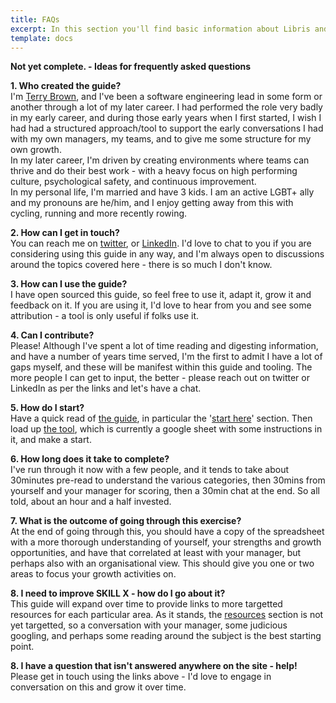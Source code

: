 ```yaml
---
title: FAQs
excerpt: In this section you'll find basic information about Libris and how to use it.
template: docs
---
```


**Not yet complete. - Ideas for frequently asked questions**

**1. Who created the guide?**<br>
I'm [Terry Brown](https://terrybrown.me), and I've been a software engineering lead in some form or another through a lot of my later career.  I had performed the role very badly in my early career, and during those early years when I first started, I wish I had had a structured approach/tool to support the early conversations I had with my own managers, my teams, and to give me some structure for my own growth.<br>
In my later career, I'm driven by creating environments where teams can thrive and do their best work - with a heavy focus on high performing culture, psychological safety, and continuous improvement.<br>
In my personal life, I'm married and have 3 kids.  I am an active LGBT+ ally and my pronouns are he/him, and I enjoy getting away from this with cycling, running and more recently rowing.

**2. How can I get in touch?**<br>
You can reach me on [twitter](https://twitter.com/terry_brown), or [LinkedIn](https://www.linkedin.com/in/terrybrownuk).  I'd love to chat to you if you are considering using this guide in any way, and I'm always open to discussions around the topics covered here - there is so much I don't know.

**3. How can I use the guide?**<br>
I have open sourced this guide, so feel free to use it, adapt it, grow it and feedback on it.  If you are using it, I'd love to hear from you and see some attribution - a tool is only useful if folks use it.

**4. Can I contribute?**<br>
Please!  Although I've spent a lot of time reading and digesting information, and have a number of years time served, I'm the first to admit I have a lot of gaps myself, and these will be manifest within this guide and tooling.  The more people I can get to input, the better - please reach out on twitter or LinkedIn as per the links and let's have a chat.

**5. How do I start?**<br>
Have a quick read of [the guide](/the-guide), in particular the '[start here](/the-guide/measurement)' section.  Then load up [the tool](/the-tool), which is currently a google sheet with some instructions in it, and make a start.<br>

**6. How long does it take to complete?**<br>
I've run through it now with a few people, and it tends to take about 30minutes pre-read to understand the various categories, then 30mins from yourself and your manager for scoring, then a 30min chat at the end.  So all told, about an hour and a half invested.  

**7. What is the outcome of going through this exercise?**<br>
At the end of going through this, you should have a copy of the spreadsheet with a more thorough understanding of yourself, your strengths and growth opportunities, and have that correlated at least with your manager, but perhaps also with an organisational view.  This should give you one or two areas to focus your growth activities on.

**8. I need to improve SKILL X - how do I go about it?**<br>
This guide will expand over time to provide links to more targetted resources for each particular area.  As it stands, the [resources](/resources) section is not yet targetted, so a conversation with your manager, some judicious googling, and perhaps some reading around the subject is the best starting point.

**8. I have a question that isn't answered anywhere on the site - help!**<br>
Please get in touch using the links above - I'd love to engage in conversation on this and grow it over time.